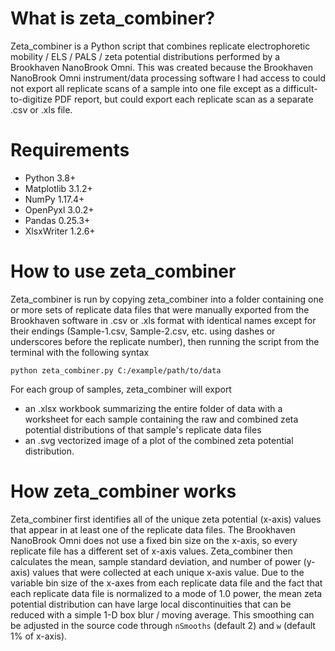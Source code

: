 # What is zeta_combiner?
Zeta_combiner is a Python script that combines replicate electrophoretic mobility / ELS / PALS / zeta potential distributions performed by a Brookhaven NanoBrook Omni. This was created because the Brookhaven NanoBrook Omni instrument/data processing software I had access to could not export all replicate scans of a sample into one file except as a difficult-to-digitize PDF report, but could export each replicate scan as a separate .csv or .xls file.
# Requirements

- Python 3.8+
- Matplotlib 3.1.2+
- NumPy 1.17.4+
- OpenPyxl 3.0.2+
- Pandas 0.25.3+
- XlsxWriter 1.2.6+
# How to use zeta_combiner
Zeta_combiner is run by copying zeta_combiner into a folder containing one or more sets of replicate data files that were manually exported from the Brookhaven software in .csv or .xls format with identical names except for their endings (Sample-1.csv, Sample-2.csv, etc. using dashes or underscores before the replicate number), then running the script from the terminal with the following syntax

`python zeta_combiner.py C:/example/path/to/data`

For each group of samples, zeta_combiner will export

- an .xlsx workbook summarizing the entire folder of data with a worksheet for each sample containing the raw and combined zeta potential distributions of that sample's replicate data files
- an .svg vectorized image of a plot of the combined zeta potential distribution.
# How zeta_combiner works
Zeta_combiner first identifies all of the unique zeta potential (x-axis) values that appear in at least one of the replicate data files. The Brookhaven NanoBrook Omni does not use a fixed bin size on the x-axis, so every replicate file has a different set of x-axis values. Zeta_combiner then calculates the mean, sample standard deviation, and number of power (y-axis) values that were collected at each unique x-axis value. Due to the variable bin size of the x-axes from each replicate data file and the fact that each replicate data file is normalized to a mode of 1.0 power, the mean zeta potential distribution can have large local discontinuities that can be reduced with a simple 1-D box blur / moving average. This smoothing can be adjusted in the source code through `nSmooths` (default 2) and `w` (default 1% of x-axis).
